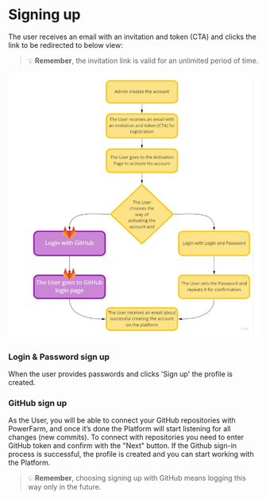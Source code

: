# Signing up


The user receives an email with an invitation and token (CTA) and clicks the link to be redirected to below view:

<!-- theme: warning -->
>💡 **Remember**, the invitation link is valid for an unlimited period of time.

![logup](../../assets/images/Image1.png)

### Login & Password sign up
When the user provides passwords and clicks 'Sign up' the profile is created.


### GitHub sign up
As the User, you will be able to connect your GitHub repositories with PowerFarm, and once it’s done the Platform will start listening for all changes (new commits).
To connect with repositories you need to enter GitHub token and confirm with the "Next" button.
If the Github sign-in process is successful, the profile is created and you can start working with the Platform.

<!-- theme: warning -->
>💡 **Remember**, choosing signing up with GitHub means logging this way only in the future.
